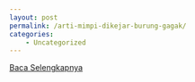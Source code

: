 ```yaml
---
layout: post
permalink: /arti-mimpi-dikejar-burung-gagak/
categories:
    - Uncategorized
---
```


[Baca Selengkapnya](/02)